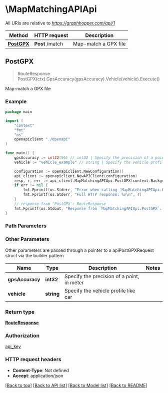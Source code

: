 # \MapMatchingAPIApi

All URIs are relative to *https://graphhopper.com/api/1*

Method | HTTP request | Description
------------- | ------------- | -------------
[**PostGPX**](MapMatchingAPIApi.md#PostGPX) | **Post** /match | Map-match a GPX file



## PostGPX

> RouteResponse PostGPX(ctx).GpsAccuracy(gpsAccuracy).Vehicle(vehicle).Execute()

Map-match a GPX file



### Example

```go
package main

import (
    "context"
    "fmt"
    "os"
    openapiclient "./openapi"
)

func main() {
    gpsAccuracy := int32(56) // int32 | Specify the precision of a point, in meter (optional)
    vehicle := "vehicle_example" // string | Specify the vehicle profile like car (optional)

    configuration := openapiclient.NewConfiguration()
    api_client := openapiclient.NewAPIClient(configuration)
    resp, r, err := api_client.MapMatchingAPIApi.PostGPX(context.Background()).GpsAccuracy(gpsAccuracy).Vehicle(vehicle).Execute()
    if err != nil {
        fmt.Fprintf(os.Stderr, "Error when calling `MapMatchingAPIApi.PostGPX``: %v\n", err)
        fmt.Fprintf(os.Stderr, "Full HTTP response: %v\n", r)
    }
    // response from `PostGPX`: RouteResponse
    fmt.Fprintf(os.Stdout, "Response from `MapMatchingAPIApi.PostGPX`: %v\n", resp)
}
```

### Path Parameters



### Other Parameters

Other parameters are passed through a pointer to a apiPostGPXRequest struct via the builder pattern


Name | Type | Description  | Notes
------------- | ------------- | ------------- | -------------
 **gpsAccuracy** | **int32** | Specify the precision of a point, in meter | 
 **vehicle** | **string** | Specify the vehicle profile like car | 

### Return type

[**RouteResponse**](RouteResponse.md)

### Authorization

[api_key](../README.md#api_key)

### HTTP request headers

- **Content-Type**: Not defined
- **Accept**: application/json

[[Back to top]](#) [[Back to API list]](../README.md#documentation-for-api-endpoints)
[[Back to Model list]](../README.md#documentation-for-models)
[[Back to README]](../README.md)

